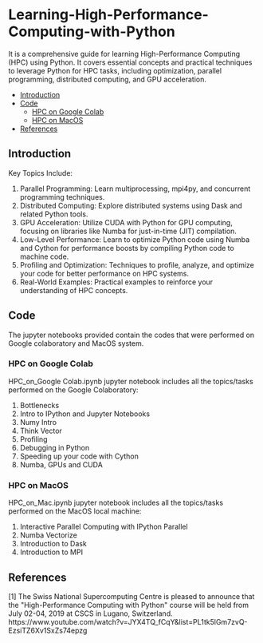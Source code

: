 # Learning-High-Performance-Computing-with-Python
It is a comprehensive guide for learning High-Performance Computing (HPC) using Python. It covers essential concepts and practical techniques to leverage Python for HPC tasks, including optimization, parallel programming, distributed computing, and GPU acceleration.
* <a href="#Introduction">Introduction</a>
* <a href="#Code">Code</a>
  * <a href="#HPC on Google Colab">HPC on Google Colab</a>
  * <a href="#HPC on MacOS">HPC on MacOS</a>
* <a href="#References">References</a>
<h2 id="Introduction">Introduction</h2>
Key Topics Include:

1. Parallel Programming: Learn multiprocessing, mpi4py, and concurrent programming techniques.
2. Distributed Computing: Explore distributed systems using Dask and related Python tools.
3. GPU Acceleration: Utilize CUDA with Python for GPU computing, focusing on libraries like Numba for just-in-time (JIT) compilation.
4. Low-Level Performance: Learn to optimize Python code using Numba and Cython for performance boosts by compiling Python code to machine code.
5. Profiling and Optimization: Techniques to profile, analyze, and optimize your code for better performance on HPC systems.
6. Real-World Examples: Practical examples to reinforce your understanding of HPC concepts.
   
<h2 id="Code">Code</h2>
The jupyter notebooks provided contain the codes that were performed on Google colaboratory and MacOS system.
<h3 id="HPC on Google Colab">HPC on Google Colab</h3>
HPC_on_Google Colab.ipynb jupyter notebook includes all the topics/tasks performed on the Google Colaboratory:

1. Bottlenecks
2. Intro to IPython and Jupyter Notebooks
3. Numy Intro
4. Think Vector
5. Profiling
6. Debugging in Python
7. Speeding up your code with Cython
8. Numba, GPUs and CUDA
<h3 id="HPC on MacOS">HPC on MacOS</h3>
HPC_on_Mac.ipynb jupyter notebook includes all the topics/tasks performed on the MacOS local machine:

1. Interactive Parallel Computing with IPython Parallel
2. Numba Vectorize
3. Introduction to Dask
4. Introduction to MPI

<h2 id="References">References</h2>
[1] The Swiss National Supercomputing Centre is pleased to announce that the "High-Performance Computing with Python" course will be held from July 02-04, 2019 at CSCS in Lugano, Switzerland. https://www.youtube.com/watch?v=JYX4TQ_fCqY&list=PL1tk5lGm7zvQ-EzsiTZ6Xv1SxZs74epzg



